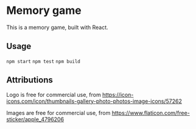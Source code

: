 # Memory game

This is a memory game, built with React.

## Usage
`npm start`
`npm test`
`npm build`


## Attributions

Logo is free for commercial use, from https://icon-icons.com/icon/thumbnails-gallery-photo-photos-image-icons/57262

Images are free for commercial use, from https://www.flaticon.com/free-sticker/apple_4796206